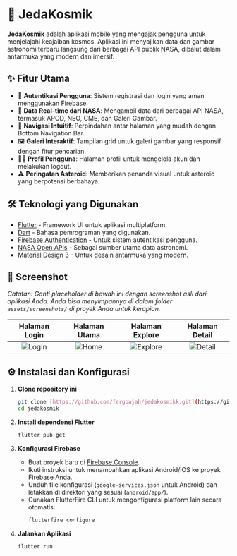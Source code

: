 # 🚀 JedaKosmik

**JedaKosmik** adalah aplikasi mobile yang mengajak pengguna untuk menjelajahi keajaiban kosmos. Aplikasi ini menyajikan data dan gambar astronomi terbaru langsung dari berbagai API publik NASA, dibalut dalam antarmuka yang modern dan imersif.

## ✨ Fitur Utama

- 🔐 **Autentikasi Pengguna**: Sistem registrasi dan login yang aman menggunakan Firebase.
- 📡 **Data Real-time dari NASA**: Mengambil data dari berbagai API NASA, termasuk APOD, NEO, CME, dan Galeri Gambar.
- 🧭 **Navigasi Intuitif**: Perpindahan antar halaman yang mudah dengan Bottom Navigation Bar.
- 🖼️ **Galeri Interaktif**: Tampilan grid untuk galeri gambar yang responsif dengan fitur pencarian.
- 🧑‍🚀 **Profil Pengguna**: Halaman profil untuk mengelola akun dan melakukan logout.
- ⚠️ **Peringatan Asteroid**: Memberikan penanda visual untuk asteroid yang berpotensi berbahaya.

## 🛠️ Teknologi yang Digunakan

- [Flutter](https://flutter.dev/) - Framework UI untuk aplikasi multiplatform.
- [Dart](https://dart.dev/) - Bahasa pemrograman yang digunakan.
- [Firebase Authentication](https://firebase.google.com/products/auth) - Untuk sistem autentikasi pengguna.
- [NASA Open APIs](https://api.nasa.gov/) - Sebagai sumber utama data astronomi.
- Material Design 3 - Untuk desain antarmuka yang modern.

## 📸 Screenshot

*Catatan: Ganti placeholder di bawah ini dengan screenshot asli dari aplikasi Anda. Anda bisa menyimpannya di dalam folder `assets/screenshots/` di proyek Anda untuk kerapian.*

| Halaman Login | Halaman Utama | Halaman Explore | Halaman Detail |
| :---: | :---: | :---: | :---: |
| ![Login](https://placehold.co/300x600/0D1B2A/E0E1DD?text=Halaman+Login) | ![Home](https://placehold.co/300x600/0D1B2A/E0E1DD?text=Halaman+Utama) | ![Explore](https://placehold.co/300x600/0D1B2A/E0E1DD?text=Halaman+Explore) | ![Detail](https://placehold.co/300x600/0D1B2A/E0E1DD?text=Halaman+Detail) |

## ⚙️ Instalasi dan Konfigurasi

1.  **Clone repository ini**
    ```bash
    git clone [https://github.com/fergoajah/jedakosmikk.git](https://github.com/fergoajah/jedakosmikk.git)
    cd jedakosmik
    ```

2.  **Install dependensi Flutter**
    ```bash
    flutter pub get
    ```

3.  **Konfigurasi Firebase**
    - Buat proyek baru di [Firebase Console](https://console.firebase.google.com/).
    - Ikuti instruksi untuk menambahkan aplikasi Android/iOS ke proyek Firebase Anda.
    - Unduh file konfigurasi (`google-services.json` untuk Android) dan letakkan di direktori yang sesuai (`android/app/`).
    - Gunakan FlutterFire CLI untuk mengonfigurasi platform lain secara otomatis:
      ```bash
      flutterfire configure
      ```

4.  **Jalankan Aplikasi**
    ```bash
    flutter run
    ```
